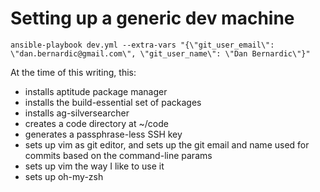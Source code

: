 # Setting up a generic dev machine
```
ansible-playbook dev.yml --extra-vars "{\"git_user_email\": \"dan.bernardic@gmail.com\", \"git_user_name\": \"Dan Bernardic\"}"
```

At the time of this writing, this:
- installs aptitude package manager
- installs the build-essential set of packages
- installs ag-silversearcher
- creates a code directory at ~/code
- generates a passphrase-less SSH key
- sets up vim as git editor, and sets up the git email and name used for commits based on the command-line params
- sets up vim the way I like to use it
- sets up oh-my-zsh
